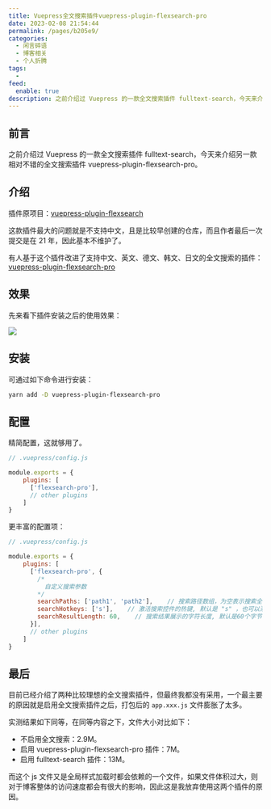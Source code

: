 ```yaml
---
title: Vuepress全文搜索插件vuepress-plugin-flexsearch-pro
date: 2023-02-08 21:54:44
permalink: /pages/b205e9/
categories:
  - 闲言碎语
  - 博客相关
  - 个人折腾
tags:
  -
feed:
  enable: true
description: 之前介绍过 Vuepress 的一款全文搜索插件 fulltext-search，今天来介绍另一款相对不错的全文搜索插件 vuepress-plugin-flexsearch-pro。
---
```



## 前言

之前介绍过 Vuepress 的一款全文搜索插件 fulltext-search，今天来介绍另一款相对不错的全文搜索插件 vuepress-plugin-flexsearch-pro。

## 介绍

插件原项目：[vuepress-plugin-flexsearch](https://github.com/z3by/vuepress-plugin-flexsearch)

这款插件最大的问题就是不支持中文，且是比较早创建的仓库，而且作者最后一次提交是在 21 年，因此基本不维护了。

有人基于这个插件改进了支持中文、英文、德文、韩文、日文的全文搜索的插件：[vuepress-plugin-flexsearch-pro](https://github.com/QYueWang/vuepress-plugin-flexsearch-pro)

## 效果

先来看下插件安装之后的使用效果：

![](http://t.eryajf.net/imgs/2023/02/f3d3707eeb4f2f3d.png)

## 安装

可通过如下命令进行安装：

```sh
yarn add -D vuepress-plugin-flexsearch-pro
```

## 配置

精简配置，这就够用了。

```js
// .vuepress/config.js

module.exports = {
    plugins: [
      ['flexsearch-pro'],
      // other plugins
    ]
}
```

更丰富的配置项：

```js
// .vuepress/config.js

module.exports = {
    plugins: [
      ['flexsearch-pro', {
        /*
          自定义搜索参数
        */
        searchPaths: ['path1', 'path2'],    // 搜索路径数组，为空表示搜索全部路径
        searchHotkeys: ['s'],    // 激活搜索控件的热键, 默认是 "s" ，也可以添加更多热键
        searchResultLength: 60,    // 搜索结果展示的字符长度, 默认是60个字节
      }],
      // other plugins
    ]
}
```

## 最后

目前已经介绍了两种比较理想的全文搜索插件，但最终我都没有采用，一个最主要的原因就是启用全文搜索插件之后，打包后的 `app.xxx.js` 文件膨胀了太多。

实测结果如下同等，在同等内容之下，文件大小对比如下：
- 不启用全文搜索：2.9M。
- 启用 vuepress-plugin-flexsearch-pro 插件：7M。
- 启用 fulltext-search 插件：13M。

而这个 js 文件又是全局样式加载时都会依赖的一个文件，如果文件体积过大，则对于博客整体的访问速度都会有很大的影响，因此这是我放弃使用这两个插件的原因。